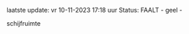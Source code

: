 laatste update: 
vr 10-11-2023 17:18   uur 
Status: FAALT - geel - 
<div class="service Y">schijfruimte</div>